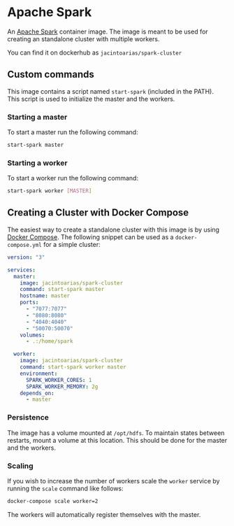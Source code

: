 # Apache Spark

An [Apache Spark](http://spark.apache.org/) container image. The image is meant to be used for creating an standalone cluster with multiple workers.

You can find it on dockerhub as `jacintoarias/spark-cluster` 

## Custom commands

This image contains a script named `start-spark` (included in the PATH). This script is used to initialize the master and the workers.

### Starting a master

To start a master run the following command:

```sh
start-spark master
```

### Starting a worker

To start a worker run the following command:

```sh
start-spark worker [MASTER]
```

## Creating a Cluster with Docker Compose

The easiest way to create a standalone cluster with this image is by using [Docker Compose](https://docs.docker.com/compose). The following snippet can be used as a `docker-compose.yml` for a simple cluster:

```YAML
version: "3"

services:
  master:
    image: jacintoarias/spark-cluster
    command: start-spark master
    hostname: master
    ports:
      - "7077:7077"
      - "8080:8080"
      - "4040:4040"
      - "50070:50070"
    volumes:
      - .:/home/spark

  worker:
    image: jacintoarias/spark-cluster
    command: start-spark worker master
    environment:
      SPARK_WORKER_CORES: 1
      SPARK_WORKER_MEMORY: 2g
    depends_on:
      - master
```

### Persistence

The image has a volume mounted at `/opt/hdfs`. To maintain states between restarts, mount a volume at this location. This should be done for the master and the workers.

### Scaling

If you wish to increase the number of workers scale the `worker` service by running the `scale` command like follows:

```sh
docker-compose scale worker=2
```

The workers will automatically register themselves with the master.
